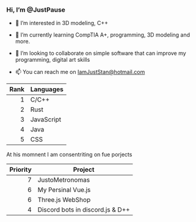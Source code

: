 ### Hi, I’m @JustPause
- 👀 I’m interested in 3D modeling, C++
- 🌱 I’m currently learning CompTIA A+, programming, 3D modeling and more.
- 💞️ I’m looking to collaborate on simple software that can improve my programming, digital art skills
- 📫 You can reach me on IamJustStan@hotmail.com

    <!--
    //To Do a wallper that changes he color on the theme
    in blender ofcorse 
    <picture>
    <source media="(prefers-color-scheme: dark)" srcset="YOUR-DARKMODE-IMAGE">
    <source media="(prefers-color-scheme: light)" srcset="YOUR-LIGHTMODE-IMAGE">
    <img alt="YOUR-ALT-TEXT" src="YOUR-DEFAULT-IMAGE">
    </picture> -->

| Rank | Languages |
|-----:|-----------|
|     1| C/C++     |
|     2| Rust      |
|     3| JavaScript|
|     4| Java      |
|     5| CSS       |

At his momnent I am consentriting on fue porjects 

| Priority | Project |
|-------:|-----------|
| 7 |JustoMetronomas |
| 6 |My Persinal Vue.js |
| 6 |Three.js WebShop |
| 4 |Discord bots in discord.js & D++ |
